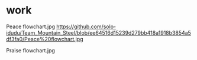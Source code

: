# work

Peace flowchart.jpg
https://github.com/solo-idudu/Team_Mountain_Steel/blob/ee64516d15239d279bb418a1918b3854a5df3fa0/Peace%20flowchart.jpg

Praise flowchart.jpg



